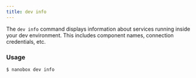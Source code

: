 ```yaml
---
title: dev info
---
```


The `dev info` command displays information about services running inside your dev environment. This includes component names, connection credentials, etc.

### Usage
```bash
$ nanobox dev info
```
